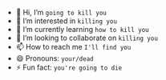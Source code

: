 - 👋 Hi, I’m `going to kill you`
- 👀 I’m interested in `killing you`
- 🌱 I’m currently learning `how to kill you`
- 💞️ I’m looking to collaborate on `killing you`
- 📫 How to reach me `I'll find you`
- 😄 Pronouns: `your/dead`
- ⚡ Fun fact: `you're going to die`

<!---
GitHver/GitHver is a ✨ special ✨ repository because its `README.md` (this file) appears on your GitHub profile.
You can click the Preview link to take a look at your changes.
--->
